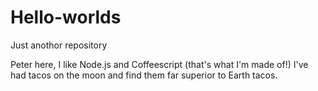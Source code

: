 # Hello-worlds
Just anothor repository

Peter here, I like Node.js and Coffeescript (that's what I'm made of!)
I've had tacos on the moon and find them far superior to Earth tacos.
